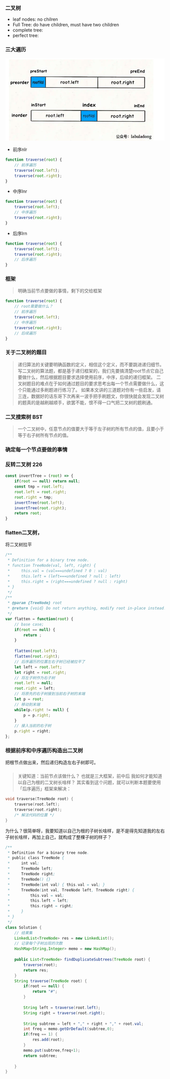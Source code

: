 ### 二叉树
- leaf nodes: no chilren
- Full Tree: do have children, must have two children
- complete tree:
- perfect tree:


### 三大遍历

![image-20211224141305831](./img/image-20211224141305831.png)

- 前序nlr
```js
function traverse(root) {
    // 前序遍历
    traverse(root.left);
    traverse(root.right);
}
```
- 中序lnr
```js
function traverse(root) {
    traverse(root.left);
    // 中序遍历
    traverse(root.right);
}
```
- 后序lrn
```js
function traverse(root) {
    traverse(root.left);
    traverse(root.right);
    // 后序遍历
}
```
### 框架
> 明确当前节点要做的事情，剩下的交给框架
```js
function traverse(root) {
    // root需要做什么？
    // 前序遍历
    traverse(root.left);
    // 中序遍历
    traverse(root.right);
    // 后续遍历
}
```

### 关于二叉树的题目
> 递归算法的关键要明确函数的定义，相信这个定义，而不要跳进递归细节。
> 写二叉树的算法题，都是基于递归框架的，我们先要搞清楚root节点它自己要做什么，然后根据题目要求选择使用前序，中序，后续的递归框架。
> 二叉树题目的难点在于如何通过题目的要求思考出每一个节点需要做什么，这个只能通过多刷题进行练习了。
> 如果本文讲的三道题对你有一些启发，请三连，数据好的话东哥下次再来一波手把手刷题文，你很快就会发现二叉树的题真的是越刷越顺手，欲罢不能，恨不得一口气把二叉树的题刷通。



### 二叉搜索树 BST
> 一个二叉树中，任意节点的值要大于等于左子树的所有节点的值，且要小于等于右子树所有节点的值。

### 确定每一个节点要做的事情
### 反转二叉树 226
```js
const invertTree = (root) => {
    if(root == null) return null;
    const tmp = root.left;
    root.left = root.right;
    root.right = tmp;
    invertTree(root.left);
    invertTree(root.right);
    return root;
}
```
###  flatten二叉树，
将二叉树拉平
```js
/**
 * Definition for a binary tree node.
 * function TreeNode(val, left, right) {
 *     this.val = (val===undefined ? 0 : val)
 *     this.left = (left===undefined ? null : left)
 *     this.right = (right===undefined ? null : right)
 * }
 */
/**
 * @param {TreeNode} root
 * @return {void} Do not return anything, modify root in-place instead.
 */
var flatten = function(root) {
    // base case;
    if(root == null) {
        return ;
    }

    flatten(root.left);
    flatten(root.right);
    // 后序遍历的位置左右子树已经被拉平了
    let left = root.left;
    let right = root.right;
    // 将左子树作为右子树
    root.left = null;
    root.right = left;
    // 将原先的右子树接到当前右子树的末端
    let p = root;
    // 移动到末端
    while(p.right != null) {
        p = p.right;
    }
    // 接入当前的右子树
    p.right = right;
};
```


### 根据前序和中序遍历构造出二叉树
把根节点做出来，然后递归构造左右子树即可。


### 
>  关键知道：当前节点该做什么？ 也就是三大框架，前中后
我如何才能知道以自己为根的二叉树长啥样？
其实看到这个问题，就可以判断本题要使用「后序遍历」框架来解决：

```cpp
void traverse(TreeNode root) {
    traverse(root.left);
    traverse(root.right);
    /* 解法代码的位置 */
}
```
为什么？很简单呀，我要知道以自己为根的子树长啥样，是不是得先知道我的左右子树长啥样，再加上自己，就构成了整棵子树的样子？

```java
/**
 * Definition for a binary tree node.
 * public class TreeNode {
 *     int val;
 *     TreeNode left;
 *     TreeNode right;
 *     TreeNode() {}
 *     TreeNode(int val) { this.val = val; }
 *     TreeNode(int val, TreeNode left, TreeNode right) {
 *         this.val = val;
 *         this.left = left;
 *         this.right = right;
 *     }
 * }
 */
class Solution {
    // 结果集
    LinkedList<TreeNode> res = new LinkedList();
    // 记录每个子树出现的次数
    HashMap<String,Integer> memo = new HashMap();

    public List<TreeNode> findDuplicateSubtrees(TreeNode root) {
        traverse(root);
        return res;
    }
    String traverse(TreeNode root) {
        if(root == null) {
            return "#";
        }

        String left = traverse(root.left);
        String right = traverse(root.right);

        String subtree = left + "," + right + "," + root.val;
        int freq = memo.getOrDefault(subtree,0);
        if(freq == 1) {
            res.add(root);
        }
        memo.put(subtree,freq+1);
        return subtree;

    }
}
```




